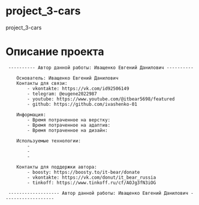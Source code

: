 # project_3-cars
project_3-cars

# Описание проекта
     ---------- Автор данной работы: Иващенко Евгений Данилович ----------
     
        Основатель: Иващенко Евгений Данилович
        Контакты для связи:
            - vkontakte: https://vk.com/id92506149
            - telegram: @eugene2022987
            - youtube: https://www.youtube.com/@itbear5698/featured
            - github: https://github.com/ivashenko-01

        Информация:
            - Время потраченное на верстку:
            - Время потраченное на адаптив:
            - Время потраченное на дизайн: 
        
        Используемые технологии:
            - 
            - 
            - 

        Контакты для поддержки автора:
            - boosty: https://boosty.to/it-bear/donate
            - vkontakte: https://vk.com/donut/it_bear_russia
            - tinkoff: https://www.tinkoff.ru/cf/AOJg3fN3iOG

     ------------------- Автор данной работы: Иващенко Евгений Данилович -------------------  



